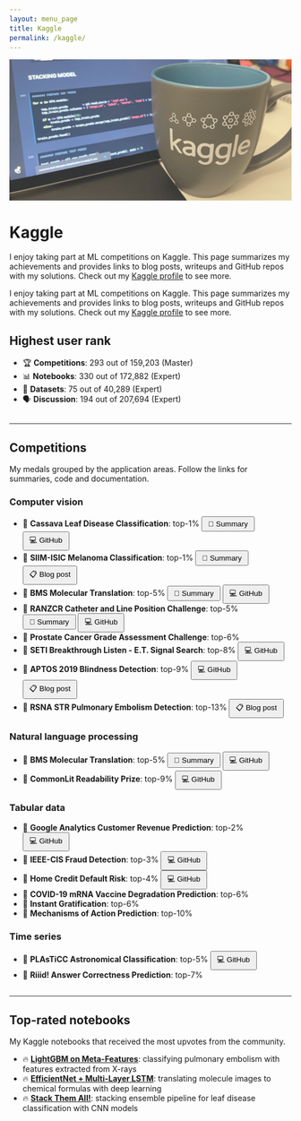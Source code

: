 ```yaml
---
layout: menu_page
title: Kaggle
permalink: /kaggle/
---
```


<meta charset="UTF-8">

<div class="container">
  <div style="width:100%;height:0; padding-top:50%;position:relative;">
    <img src="../images/menu/photo_kaggle.jpg" style="width:100%; opacity:0.8; position:absolute; top:0; left:0">
  </div>  
  <div class="content">
    <h1>Kaggle</h1>
    <p><span class="cover-desc" style="color:var(--page-desc-color)">I enjoy taking part at ML competitions on Kaggle. This page summarizes my achievements and provides links to blog posts, writeups and GitHub repos with my solutions. Check out my <a href="https://www.kaggle.com/kozodoi">Kaggle profile</a> to see more.</span></p>
  </div>
</div>

<p><span class="page-desc">I enjoy taking part at ML competitions on Kaggle. This page summarizes my achievements and provides links to blog posts, writeups and GitHub repos with my solutions. Check out my <a href="https://www.kaggle.com/kozodoi">Kaggle profile</a> to see more.</span></p>


<!----------------------------------------------------------------------------->
## Highest user rank
- &#127942; **Competitions**: 293 out of 159,203 (Master)
- &#128202; **Notebooks**: 330 out of 172,882 (Expert)
- &#128193; **Datasets**: 75 out of 40,289 (Expert)
- &#128483; **Discussion**: 194 out of 207,694 (Expert)

<hr style="height:1px; visibility:hidden;" />
<hr style="height:1px;border-width:0;color:rgb(50,50,50);background-color:rgb(50,50,50)">


<!----------------------------------------------------------------------------->
## Competitions

My medals grouped by the application areas. Follow the links for summaries, code and documentation.
### Computer vision

- &#129351; **Cassava Leaf Disease Classification**: top-1% <button class="btn" style="padding-top: 4px; padding-bottom: 4px; padding-left: 10px; padding-right: 10px;" onclick="window.open('https://www.kaggle.com/c/cassava-leaf-disease-classification/discussion/220751)" type="button">&#128214; Summary</button> <button class="btn" style="padding-top: 4px; padding-bottom: 4px; padding-left: 10px; padding-right: 10px;" onclick="window.open('https://github.com/kozodoi/Kaggle_Leaf_Disease_Classification')" type="button">&#128187; GitHub</button>
- &#129351; **SIIM-ISIC Melanoma Classification**: top-1% <button class="btn" style="padding-top: 4px; padding-bottom: 4px; padding-left: 10px; padding-right: 10px;" onclick="window.open('https://www.kaggle.com/c/siim-isic-melanoma-classification/discussion/175624')" type="button">&#128214; Summary</button> <button class="btn" style="padding-top: 4px; padding-bottom: 4px; padding-left: 10px; padding-right: 10px;" onclick="window.open('https://kozodoi.me/python/deep%20learning/computer%20vision/competitions/2020/08/30/pre-training.html')" type="button">&#128203; Blog post</button>
- &#129352; **BMS Molecular Translation**: top-5% <button class="btn" style="padding-top: 4px; padding-bottom: 4px; padding-left: 10px; padding-right: 10px;" onclick="window.open('https://www.kaggle.com/c/bms-molecular-translation/discussion/243845')" type="button">&#128214; Summary</button> <button class="btn" style="padding-top: 4px; padding-bottom: 4px; padding-left: 10px; padding-right: 10px;" onclick="window.open('https://github.com/kozodoi/BMS_Molecular_Translation')" type="button">&#128187; GitHub</button>
- &#129352; **RANZCR Catheter and Line Position Challenge**: top-5% &nbsp;<button class="btn" style="padding-top: 4px; padding-bottom: 4px; padding-left: 10px; padding-right: 10px;" onclick="window.open('https://www.kaggle.com/c/ranzcr-clip-catheter-line-classification/discussion/226664')" type="button">&#128214; Summary</button> <button class="btn" style="padding-top: 4px; padding-bottom: 4px; padding-left: 10px; padding-right: 10px;" onclick="window.open('https://github.com/kozodoi/Kaggle_RANZCR_Challenge')" type="button">&#128187; GitHub</button>
- &#129353; **Prostate Cancer Grade Assessment Challenge**: top-6%
- &#129353; **SETI Breakthrough Listen - E.T. Signal Search**: top-8% <button class="btn" style="padding-top: 4px; padding-bottom: 4px; padding-left: 10px; padding-right: 10px;" onclick="window.open('https://github.com/kozodoi/SETI_Signal_Search')" type="button">&#128187; GitHub</button> 
- &#129353; **APTOS 2019 Blindness Detection**: top-9% <button class="btn" style="padding-top: 4px; padding-bottom: 4px; padding-left: 10px; padding-right: 10px;" onclick="window.open('https://github.com/kozodoi/Udacity_Blindness_Detection')" type="button">&#128187; GitHub</button> <button class="btn" style="padding-top: 4px; padding-bottom: 4px; padding-left: 10px; padding-right: 10px;" onclick="window.open('https://kozodoi.me/python/deep%20learning/computer%20vision/competitions/2020/07/11/blindness-detection.html')" type="button">&#128203; Blog post</button>
- &#129353; **RSNA STR Pulmonary Embolism Detection**: top-13% <button class="btn" style="padding-top: 4px; padding-bottom: 4px; padding-left: 10px; padding-right: 10px;" onclick="window.open('https://kozodoi.me/python/deep%20learning/computer%20vision/tutorial/2020/10/30/pytorch-xla-tpu.html')" type="button">&#128203; Blog post</button>

### Natural language processing

- &#129352; **BMS Molecular Translation**: top-5% <button class="btn" style="padding-top: 4px; padding-bottom: 4px; padding-left: 10px; padding-right: 10px;" onclick="window.open('https://www.kaggle.com/c/bms-molecular-translation/discussion/243845')" type="button">&#128214; Summary</button> <button class="btn" style="padding-top: 4px; padding-bottom: 4px; padding-left: 10px; padding-right: 10px;" onclick="window.open('https://github.com/kozodoi/BMS_Molecular_Translation')" type="button">&#128187; GitHub</button>
- &#129353; **CommonLit Readability Prize**: top-9% <button class="btn" style="padding-top: 4px; padding-bottom: 4px; padding-left: 10px; padding-right: 10px;" onclick="window.open('https://github.com/kozodoi/Kaggle_Readability')" type="button">&#128187; GitHub</button>

### Tabular data

- &#129352; **Google Analytics Customer Revenue Prediction**: top-2% <button class="btn" style="padding-top: 4px; padding-bottom: 4px; padding-left: 10px; padding-right: 10px;" onclick="window.open('https://github.com/kozodoi/Kaggle_Google_Analytics')" type="button">&#128187; GitHub</button>
- &#129352; **IEEE-CIS Fraud Detection**: top-3% <button class="btn" style="padding-top: 4px; padding-bottom: 4px; padding-left: 10px; padding-right: 10px;" onclick="window.open('https://github.com/kozodoi/Kaggle_IEEE_Fraud_Detection')" type="button">&#128187; GitHub</button>
- &#129352; **Home Credit Default Risk**: top-4% <button class="btn" style="padding-top: 4px; padding-bottom: 4px; padding-left: 10px; padding-right: 10px;" onclick="window.open('https://github.com/kozodoi/Kaggle_Home_Credit')" type="button">&#128187; GitHub</button>
- &#129353; **COVID-19 mRNA Vaccine Degradation Prediction**: top-6%
- &#129353; **Instant Gratification**: top-6%
- &#129353; **Mechanisms of Action Prediction**: top-10%

### Time series

- &#129352; **PLAsTiCC Astronomical Classification**: top-5% <button class="btn" style="padding-top: 4px; padding-bottom: 4px; padding-left: 10px; padding-right: 10px;" onclick="window.open('https://github.com/kozodoi/Kaggle_Astronomical_Classification')" type="button">&#128187; GitHub</button>
- &#129353; **Riiid! Answer Correctness Prediction**: top-7%


<!----------------------------------------------------------------------------->

<hr style="height:1px; visibility:hidden;" />
<hr style="height:1px;border-width:0;color:rgb(50,50,50);background-color:rgb(50,50,50)">

## Top-rated notebooks

My Kaggle notebooks that received the most upvotes from the community.

- &#128293; **[LightGBM on Meta-Features](https://www.kaggle.com/kozodoi/lightgbm-on-meta-features)**: classifying pulmonary embolism with features extracted from X-rays
- &#128293; **[EfficientNet + Multi-Layer LSTM](https://www.kaggle.com/kozodoi/efficientnet-multi-layer-lstm-training)**: translating molecule images to chemical formulas with deep learning
- &#128293; **[Stack Them All!](https://www.kaggle.com/kozodoi/14th-place-solution-stack-them-all)**: stacking ensemble pipeline for leaf disease classification with CNN models